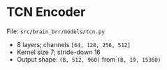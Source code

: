 # TCN Encoder

File: `src/brain_brr/models/tcn.py`

- 8 layers; channels `[64, 128, 256, 512]`
- Kernel size 7; stride-down 16
- Output shape: `(B, 512, 960)` from `(B, 19, 15360)`
